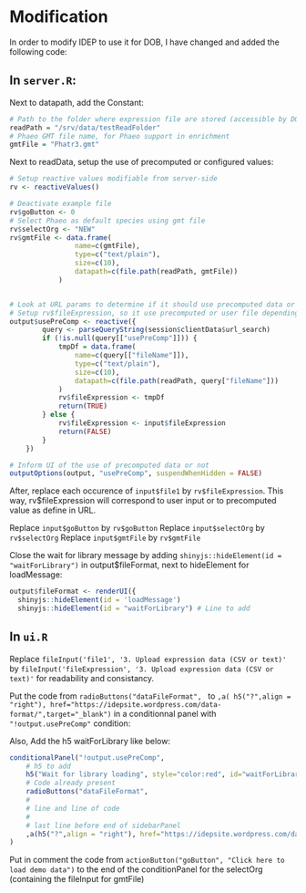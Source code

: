 # Modification

In order to modify IDEP to use it for DOB, I have changed and added the following code:

## In `server.R`:

Next to datapath, add the Constant:

```R
# Path to the folder where expression file are stored (accessible by DOB and IDEP)
readPath = "/srv/data/testReadFolder"
# Phaeo GMT file name, for Phaeo support in enrichment
gmtFile = "Phatr3.gmt"
```

Next to readData, setup the use of precomputed or configured values:
```R
# Setup reactive values modifiable from server-side
rv <- reactiveValues()

# Deactivate example file 
rv$goButton <- 0
# Select Phaeo as default species using gmt file
rv$selectOrg <- "NEW"
rv$gmtFile <- data.frame(
				name=c(gmtFile),
				type=c("text/plain"),
				size=c(10),
				datapath=c(file.path(readPath, gmtFile))
			)


# Look at URL params to determine if it should use precomputed data or not
# Setup rv$fileExpression, so it use precomputed or user file depending on the URL params
output$usePreComp <- reactive({
		query <- parseQueryString(session$clientData$url_search)
		if (!is.null(query[["usePreComp"]])) {
			tmpDf = data.frame(
				name=c(query[["fileName"]]),
				type=c("text/plain"),
				size=c(10),
				datapath=c(file.path(readPath, query["fileName"]))
			)
			rv$fileExpression <- tmpDf
			return(TRUE)
		} else {
			rv$fileExpression <- input$fileExpression
			return(FALSE)
		}
	})

# Inform UI of the use of precomputed data or not
outputOptions(output, "usePreComp", suspendWhenHidden = FALSE)
```

After, replace each occurence of `input$file1` by `rv$fileExpression`. 
This way, rv$fileExpression will correspond to user input or to precomputed value as define in URL.

Replace `input$goButton` by `rv$goButton`
Replace `input$selectOrg` by `rv$selectOrg`
Replace `input$gmtFile` by `rv$gmtFile`

Close the wait for library message by adding `shinyjs::hideElement(id = "waitForLibrary")` in 
output$fileFormat, next to hideElement for loadMessage:

```R
output$fileFormat <- renderUI({
  shinyjs::hideElement(id = 'loadMessage')
  shinyjs::hideElement(id = "waitForLibrary") # Line to add
```

## In `ui.R`

Replace `fileInput('file1', '3. Upload expression data (CSV or text)'`
by `fileInput('fileExpression', '3. Upload expression data (CSV or text)'`
for readability and consistancy.

Put the code from `radioButtons("dataFileFormat", ` to `,a( h5("?",align = "right"), href="https://idepsite.wordpress.com/data-format/",target="_blank")` in a conditionnal panel with `"!output.usePreComp"` condition:

Also, Add the h5 waitForLibrary like below:

```R
conditionalPanel("!output.usePreComp",
    # h5 to add
    h5("Wait for library loading", style="color:red", id="waitForLibrary"),
    # Code already present
    radioButtons("dataFileFormat", 
    #
    # line and line of code
    #
    # last line before end of sidebarPanel
    ,a(h5("?",align = "right"), href="https://idepsite.wordpress.com/data-format/", target="_blank")
)
```

Put in comment the code from `actionButton("goButton", "Click here to load demo data")` to
the end of the conditionPanel for the selectOrg (containing the fileInput for gmtFile) 
